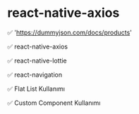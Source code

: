 # react-native-axios

✅ 'https://dummyjson.com/docs/products' 

✅ react-native-axios

✅ react-native-lottie

✅ react-navigation

✅ Flat List Kullanımı

✅ Custom Component Kullanımı

